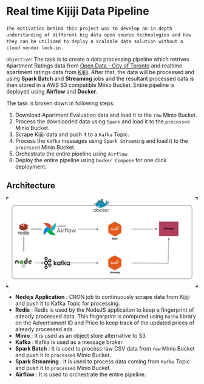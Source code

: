 # Real time Kijiji Data Pipeline

``
The motivation behind this project was to develop an in depth understanding of different big data open source technologies and how they can be utilized to deploy a scalable data solution without a cloud vendor lock-in.
``

`Objective`: The task is to create a data processing pipeline which retrives Apartment Ratings data from [Open Data - City of Toronto](https://open.toronto.ca/dataset/apartment-building-evaluation/) and realtime apartment ratings data from [Kijiji](https://www.kijiji.com/). After that, the data will be processed and using **Spark Batch** and **Streaming** jobs and the resultant processed data is then stored in a AWS S3 compatible Minio Bucket. Entire pipeline is deployed using **Airflow** and **Docker**.

The task is broken down in following steps:
1. Download Apartment Evaluation data and load it to the `raw` Minio Bucket.
2. Process the downloaded data using `Spark` and load it to the `processed` Minio Bucket.
3. Scrape Kijiji data and push it to a `Kafka` Topic.
4. Process the `Kafka` messages using `Spark Streaming` and load it to the `processed` Minio Bucket.
5. Orchestrate the entire pipeline using `Airflow`.
6. Deploy the entire pipeline using `Docker Compose` for one click deployment.


## Architecture
![Architecture](./assets/images//architecture.png)

- **Nodejs Application** : CRON job to continuously scrape data from Kijiji and push it to Kafka Topic for processing.
- **Redis** : Redis is used by the NodeJS applicaiton to keep a fingerprint of already processed data. This fingerprint is computed using `hasha` library on the Advertisment ID and Price to keep track of the updated prices of already processed ads.
- **Minio** : It is used as an object store alternative to S3.
- **Kafka** : Kafka is used as a message broker.
- **Spark Batch** : It is used to process raw CSV data from `raw` Minio Bucket and push it to `processed` Minio Bucket.
- **Spark Streaming** : It is used to process data coming from `Kafka` Topic and push it to `processed` Minio Bucket.
- **Airflow** : It is used to orchestrate the entire pipeline.





